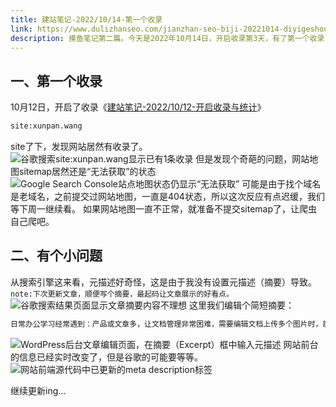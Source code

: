 ```yaml
---
title: 建站笔记-2022/10/14-第一个收录
link: https://www.dulizhanseo.com/jianzhan-seo-biji-20221014-diyigeshoulu
description: 摸鱼笔记第二篇。今天是2022年10月14日，开启收录第3天，有了第一个收录，但是没设置摘要，显示略微奇怪。。
---
```


## 一、第一个收录 

10月12日，开启了收录《[建站笔记-2022/10/12-开启收录与统计](https://www.dulizhanseo.com/jianzhan-seo-biji-20221012/)》

```xml
site:xunpan.wang
```

site了下，发现网站居然有收录了。
![谷歌搜索site:xunpan.wang显示已有1条收录](https://cos.files.maozhishi.com/public/attachments/lfx/1665750347632.png)
但是发现个奇葩的问题，网站地图sitemap居然还是“无法获取”的状态
![Google Search Console站点地图状态仍显示“无法获取”](https://cos.files.maozhishi.com/public/attachments/lfx/1665750347640.png)
可能是由于找个域名是老域名，之前提交过网站地图，一直是404状态，所以这次反应有点迟缓，我们等下周一继续看。
如果网站地图一直不正常，就准备不提交sitemap了，让爬虫自己爬吧。

## 二、有个小问题 

从搜索引擎这来看，元描述好奇怪，这是由于我没有设置元描述（摘要）导致。
`note:下次更新文章，顺便写个摘要，最起码让文章展示的好看点。`
![谷歌搜索结果页面显示文章摘要内容不理想](https://cos.files.maozhishi.com/public/attachments/lfx/1665750347631.png)
这里我们编辑个简短摘要：

```xml
日常办公学习经常遇到：产品或文章多，让文档管理非常困难，需要编辑文档上传多个图片时，能否批量上传？写文档适，能否实现截图粘贴上传云端？这样就避免保存本地，能否让网站的图床显示为自己的域名？能否让客户访问我的图片也是嗖嗖的？
```

![WordPress后台文章编辑页面，在摘要（Excerpt）框中输入元描述](https://cos.files.maozhishi.com/public/attachments/lfx/1665750347641.png)
网站前台的信息已经实时改变了，但是谷歌的可能要等等。
![网站前端源代码中已更新的meta description标签](https://cos.files.maozhishi.com/public/attachments/lfx/1665750347645.png)

继续更新ing...

